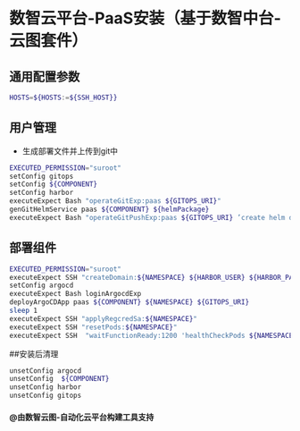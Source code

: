# 数智云平台-PaaS安装（基于数智中台-云图套件）

## 通用配置参数

```bash
HOSTS=${HOSTS:=${SSH_HOST}}
```

## 用户管理

- 生成部署文件并上传到git中

```bash
EXECUTED_PERMISSION="suroot"
setConfig gitops
setConfig ${COMPONENT}
setConfig harbor
executeExpect Bash "operateGitExp:paas ${GITOPS_URI}"
genGitHelmService paas ${COMPONENT} ${helmPackage}
executeExpect Bash "operateGitPushExp:paas ${GITOPS_URI} ’create helm deployment‘ "
```

## 部署组件

```bash
EXECUTED_PERMISSION="suroot"
executeExpect SSH "createDomain:${NAMESPACE} ${HARBOR_USER} ${HARBOR_PASSWORD} ${HARBOR_URI}"
setConfig argocd
executeExpect Bash loginArgocdExp
deployArgoCDApp paas ${COMPONENT} ${NAMESPACE} ${GITOPS_URI}
sleep 1
executeExpect SSH "applyRegcredSa:${NAMESPACE}"
executeExpect SSH "resetPods:${NAMESPACE}"
executeExpect SSH  "waitFunctionReady:1200 'healthCheckPods ${NAMESPACE}' "
```

##安装后清理

```bash
unsetConfig argocd
unsetConfig  ${COMPONENT}
unsetConfig harbor
unsetConfig gitops
```

#### @由数智云图-自动化云平台构建工具支持
